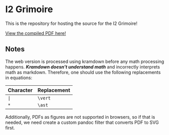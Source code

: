 # I2 Grimoire

This is the repository for hosting the source for the I2 Grimoire!

[View the compiled PDF here!](https://grimoire.uw-i2.org)

## Notes

The web version is processed using kramdown before any math processing happens. ***Kramdown doesn't understand math*** and incorrectly interprets math as markdown. Therefore, one should use the following replacements in equations:

| Character | Replacement |
| --------- | ----------- |
| `\|`      | `\vert`     |
| `*`       | `\ast`      |

Additionally, PDFs as figures are not supported in browsers, so if that is needed, we need create a custom pandoc filter that converts PDF to SVG first.
